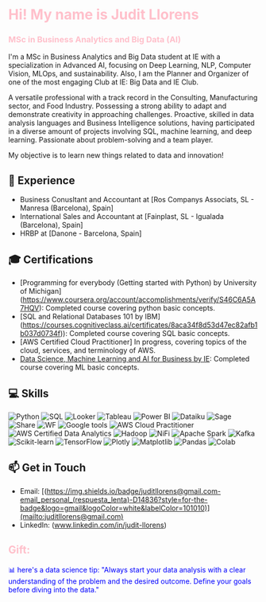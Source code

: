 # <span style="color:pink">Hi! My name is Judit Llorens</span>
### <span style="color:pink">MSc in Business Analytics and Big Data (AI)</span>

I'm a MSc in Business Analytics and Big Data student at IE with a specialization in Advanced AI, focusing on Deep Learning, NLP, Computer Vision, MLOps, and sustainability. Also, I am the Planner and Organizer of one of the most engaging Club at IE: Big Data and IE Club.

A versatile professional with a track record in the Consulting, Manufacturing sector, and Food Industry. Possessing a strong ability to adapt and demonstrate creativity in approaching challenges. Proactive, skilled in data analysis languages and Business Intelligence solutions, having participated in a diverse amount of projects involving SQL, machine learning, and deep learning. Passionate about problem-solving and a team player.

My objective is to learn new things related to data and innovation!

## 💼 Experience

- Business Conusltant and Accountant at [Ros Companys Associats, SL - Manresa (Barcelona), Spain]
- International Sales and Accountant at [Fainplast, SL - Igualada (Barcelona), Spain]
- HRBP at [Danone - Barcelona, Spain]

## 🎓 Certifications

- [Programming for everybody (Getting started with Python) by University of Michigan] (https://www.coursera.org/account/accomplishments/verify/S46C6A5A7HQV): Completed course covering python basic concepts.
- [SQL and Relational Databases 101 by IBM] (https://courses.cognitiveclass.ai/certificates/8aca34f8d53d47ec82afb1b037d0734f)): Completed course covering SQL basic concepts.
- [AWS Certified Cloud Practitioner] In progress, covering topics of the cloud, services, and terminology of AWS.
- [Data Science, Machine Learning and AI for Business by IE](https://www.preprograms.ie.edu/gwc/certificate_download/QWL4u5Y0g7v): Completed course covering ML basic concepts.


## 💻 Skills
![Python](https://img.shields.io/badge/python-3670A0?style=for-the-badge&logo=python&logoColor=ffdd54)
![SQL](https://img.shields.io/badge/MySQL-005C84?style=for-the-badge&logo=mysql&logoColor=white)
![Looker](https://img.shields.io/badge/Looker-0096D0?style=for-the-badge&logo=looker&logoColor=white)
![Tableau](https://img.shields.io/badge/Tableau-E97627?style=for-the-badge&logo=tableau&logoColor=white)
![Power BI](https://img.shields.io/badge/Power_BI-F9AB00?style=for-the-badge&logo=powerbi&color=525252)
![Dataiku](https://img.shields.io/badge/Dataiku-2AB1AC?style=for-the-badge&logo=dataiku&logoColor=white)
![Sage](https://img.shields.io/badge/Sage-00A4E4?style=for-the-badge&logo=sage&logoColor=white)
![Share](https://img.shields.io/badge/Share-00A3E4?style=for-the-badge&logo=share&logoColor=white)
![WF](https://img.shields.io/badge/WF-00A1E4?style=for-the-badge&logo=wf&logoColor=white)
![Google tools](https://img.shields.io/badge/Google%20tools-4285F4?style=for-the-badge&logo=google&logoColor=white)
![AWS Cloud Practitioner](https://img.shields.io/badge/AWS%20Cloud%20Practitioner-232F3E?style=for-the-badge&logo=amazonaws&logoColor=white)
![AWS Certified Data Analytics](https://img.shields.io/badge/AWS%20Certified%20Data%20Analytics-FF9900?style=for-the-badge&logo=amazonaws&logoColor=white)
![Hadoop](https://img.shields.io/badge/Hadoop-DE4841?style=for-the-badge&logo=hadoop&logoColor=white)
![NiFi](https://img.shields.io/badge/Apache_NiFi-F9AB00?style=for-the-badge&logo=apachekafka&color=525252)
![Apache Spark](https://img.shields.io/badge/Apache%20Spark-E25A1C?style=for-the-badge&logo=apache&logoColor=white)
![Kafka](https://img.shields.io/badge/Kafka-231F20?style=for-the-badge&logo=apache&logoColor=white)
![Scikit-learn](https://img.shields.io/badge/Scikit-learn-F7931E?style=for-the-badge&logo=scikit-learn&logoColor=white)
![TensorFlow](https://img.shields.io/badge/TensorFlow-FF6F61?style=for-the-badge&logo=tensorflow&logoColor=white)
![Plotly](https://img.shields.io/badge/Plotly-3F4F75?style=for-the-badge&logo=plotly&logoColor=white)
![Matplotlib](https://img.shields.io/badge/Matplotlib-11557C?style=for-the-badge&logo=matplotlib&logoColor=white)
![Pandas](https://img.shields.io/badge/Pandas-150458?style=for-the-badge&logo=pandas&logoColor=white)
![Colab](https://img.shields.io/badge/Colab-F9AB00?style=for-the-badge&logo=googlecolab&color=525252)


## 📫 Get in Touch
- Email: [(https://img.shields.io/badge/juditllorens@gmail.com-email_personal_(respuesta_lenta)-D14836?style=for-the-badge&logo=gmail&logoColor=white&labelColor=101010)](mailto:juditllorens@gmail.com)
- LinkedIn: (www.linkedin.com/in/judit-llorens)

## <span style="color:pink">Gift:</span>
<span style="color:blue"> 📊 here's a data science tip: "Always start your data analysis with a clear understanding of the problem and the desired outcome. Define your goals before diving into the data."</span>

